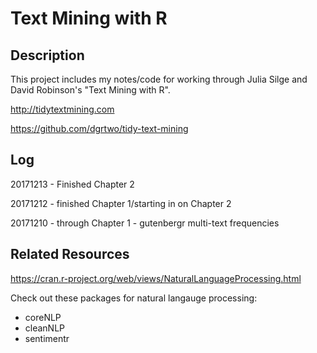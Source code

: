Text Mining with R
================

Description
-----------

This project includes my notes/code for working through Julia Silge and David Robinson's "Text Mining with R".

<http://tidytextmining.com>

<https://github.com/dgrtwo/tidy-text-mining>

Log
---

20171213 - Finished Chapter 2

20171212 - finished Chapter 1/starting in on Chapter 2

20171210 - through Chapter 1 - gutenbergr multi-text frequencies

Related Resources
-----------------

<https://cran.r-project.org/web/views/NaturalLanguageProcessing.html>

Check out these packages for natural langauge processing:

-   coreNLP
-   cleanNLP
-   sentimentr
